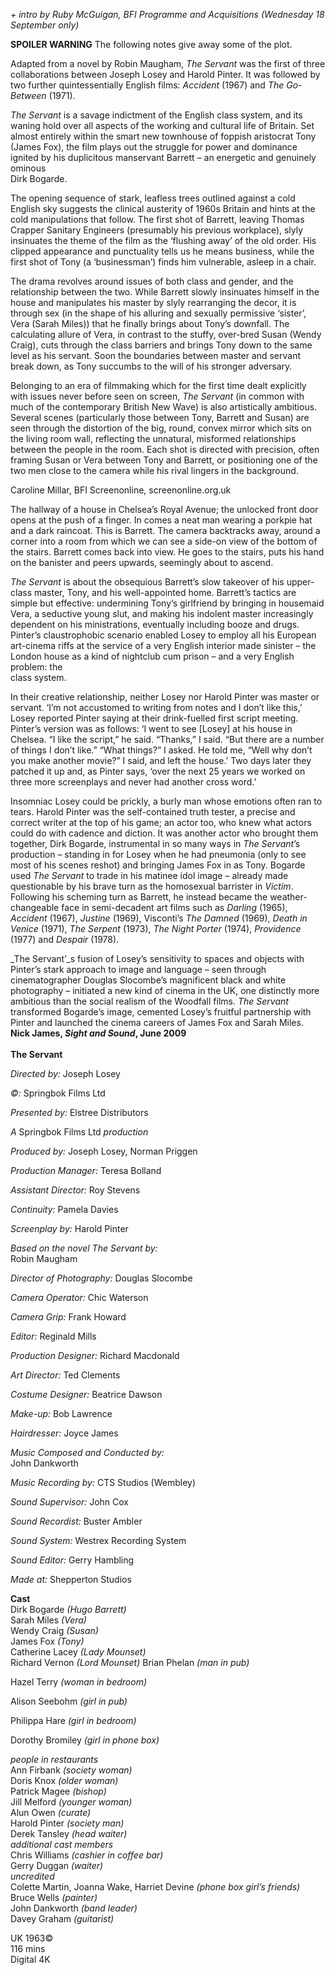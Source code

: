 

_+ intro by Ruby McGuigan, BFI Programme and Acquisitions (Wednesday 18 September only)_

**SPOILER WARNING** The following notes give away some of the plot.

Adapted from a novel by Robin Maugham, _The Servant_ was the first of three collaborations between Joseph Losey and Harold Pinter. It was followed by two further quintessentially English films: _Accident_ (1967) and _The Go-Between_ (1971).

_The Servant_ is a savage indictment of the English class system, and its waning hold over all aspects of the working and cultural life of Britain. Set almost entirely within the smart new townhouse of foppish aristocrat Tony (James Fox), the film plays out the struggle for power and dominance ignited by his duplicitous manservant Barrett – an energetic and genuinely ominous  
Dirk Bogarde.

The opening sequence of stark, leafless trees outlined against a cold English sky suggests the clinical austerity of 1960s Britain and hints at the cold manipulations that follow. The first shot of Barrett, leaving Thomas Crapper Sanitary Engineers (presumably his previous workplace), slyly insinuates the theme of the film as the ‘flushing away’ of the old order. His clipped appearance and punctuality tells us he means business, while the first shot of Tony (a ‘businessman’) finds him vulnerable, asleep in a chair.

The drama revolves around issues of both class and gender, and the relationship between the two. While Barrett slowly insinuates himself in the house and manipulates his master by slyly rearranging the decor, it is through sex (in the shape of his alluring and sexually permissive ‘sister’, Vera (Sarah Miles)) that he finally brings about Tony’s downfall. The calculating allure of Vera, in contrast to the stuffy, over-bred Susan (Wendy Craig), cuts through the class barriers and brings Tony down to the same level as his servant. Soon the boundaries between master and servant break down, as Tony succumbs to the will of his stronger adversary.

Belonging to an era of filmmaking which for the first time dealt explicitly with issues never before seen on screen, _The Servant_ (in common with much of the contemporary British New Wave) is also artistically ambitious. Several scenes (particularly those between Tony, Barrett and Susan) are seen through the distortion of the big, round, convex mirror which sits on the living room wall, reflecting the unnatural, misformed relationships between the people in the room. Each shot is directed with precision, often framing Susan or Vera between Tony and Barrett, or positioning one of the two men close to the camera while his rival lingers in the background.

Caroline Millar, BFI Screenonline, screenonline.org.uk

The hallway of a house in Chelsea’s Royal Avenue; the unlocked front door opens at the push of a finger. In comes a neat man wearing a porkpie hat and a dark raincoat. This is Barrett. The camera backtracks away, around a corner into a room from which we can see a side-on view of the bottom of the stairs. Barrett comes back into view. He goes to the stairs, puts his hand on the banister and peers upwards, seemingly about to ascend.

_The Servant_ is about the obsequious Barrett’s slow takeover of his upper-class master, Tony, and his well-appointed home. Barrett’s tactics are simple but effective: undermining Tony’s girlfriend by bringing in housemaid Vera, a seductive young slut, and making his indolent master increasingly dependent on his ministrations, eventually including booze and drugs. Pinter’s claustrophobic scenario enabled Losey to employ all his European art-cinema riffs at the service of a very English interior made sinister – the London house as a kind of nightclub cum prison – and a very English problem: the  
class system.

In their creative relationship, neither Losey nor Harold Pinter was master or servant. ‘I’m not accustomed to writing from notes and I don’t like this,’ Losey reported Pinter saying at their drink-fuelled first script meeting. Pinter’s version was as follows: ‘I went to see [Losey] at his house in Chelsea. “I like the script,” he said. “Thanks,” I said. “But there are a number of things I don’t like.” “What things?” I asked. He told me, “Well why don’t you make another movie?” I said, and left the house.’ Two days later they patched it up and, as Pinter says, ‘over the next 25 years we worked on three more screenplays and never had another cross word.’

Insomniac Losey could be prickly, a burly man whose emotions often ran to tears. Harold Pinter was the self-contained truth tester, a precise and correct writer at the top of his game; an actor too, who knew what actors could do with cadence and diction. It was another actor who brought them together, Dirk Bogarde, instrumental in so many ways in _The Servant_’s production – standing in for Losey when he had pneumonia (only to see most of his scenes reshot) and bringing James Fox in as Tony. Bogarde used _The Servant_ to trade in his matinee idol image – already made questionable by his brave turn as the homosexual barrister in _Victim_. Following his scheming turn as Barrett, he instead became the weather-changeable face in semi-decadent art films such as _Darling_ (1965), _Accident_ (1967), _Justine_ (1969), Visconti’s _The Damned_ (1969), _Death in Venice_ (1971), _The Serpent_ (1973), _The Night Porter_ (1974), _Providence_ (1977) and _Despair_ (1978).

_The Servant’_s fusion of Losey’s sensitivity to spaces and objects with Pinter’s stark approach to image and language – seen through cinematographer Douglas Slocombe’s magnificent black and white photography – initiated a new kind of cinema in the UK, one distinctly more ambitious than the social realism of the Woodfall films. _The Servant_ transformed Bogarde’s image, cemented Losey’s fruitful partnership with Pinter and launched the cinema careers of James Fox and Sarah Miles.  
**Nick James, _Sight and Sound_, June 2009**  
<br>
**The Servant**

_Directed by:_ Joseph Losey

_©:_ Springbok Films Ltd

_Presented by:_ Elstree Distributors

_A_ Springbok Films Ltd _production_

_Produced by:_ Joseph Losey, Norman Priggen

_Production Manager:_ Teresa Bolland

_Assistant Director:_ Roy Stevens

_Continuity:_ Pamela Davies

_Screenplay by:_ Harold Pinter

_Based on the novel The Servant by:_  
Robin Maugham

_Director of Photography:_ Douglas Slocombe

_Camera Operator:_ Chic Waterson

_Camera Grip:_ Frank Howard

_Editor:_ Reginald Mills

_Production Designer:_ Richard Macdonald

_Art Director:_ Ted Clements

_Costume Designer:_ Beatrice Dawson

_Make-up:_ Bob Lawrence

_Hairdresser:_ Joyce James

_Music Composed and Conducted by:_  
John Dankworth

_Music Recording by:_ CTS Studios (Wembley)

_Sound Supervisor:_ John Cox

_Sound Recordist:_ Buster Ambler

_Sound System:_ Westrex Recording System

_Sound Editor:_ Gerry Hambling

_Made at:_ Shepperton Studios

**Cast**  
Dirk Bogarde _(Hugo Barrett)_  
Sarah Miles _(Vera)_  
Wendy Craig _(Susan)_  
James Fox _(Tony)_  
Catherine Lacey _(Lady Mounset)_  
Richard Vernon _(Lord Mounset)_ 
Brian Phelan _(man in pub)_

Hazel Terry _(woman in bedroom)_

Alison Seebohm _(girl in pub)_

Philippa Hare _(girl in bedroom)_

Dorothy Bromiley _(girl in phone box)_

  

_people in restaurants_  
Ann Firbank _(society woman)_  
Doris Knox _(older woman)_  
Patrick Magee _(bishop)_  
Jill Melford _(younger woman)_  
Alun Owen _(curate)_  
Harold Pinter _(society man)_  
Derek Tansley _(head waiter)_  
_additional cast members_  
Chris Williams _(cashier in coffee bar)_  
Gerry Duggan _(waiter)_  
_uncredited_  
Colette Martin, Joanna Wake, Harriet Devine _(phone box girl’s friends)_  
Bruce Wells _(painter)_  
John Dankworth _(band leader)_  
Davey Graham _(guitarist)_  

UK 1963©  
116 mins  
Digital 4K  
<!--stackedit_data:
eyJoaXN0b3J5IjpbMTEwMTQxNTMwXX0=
-->
